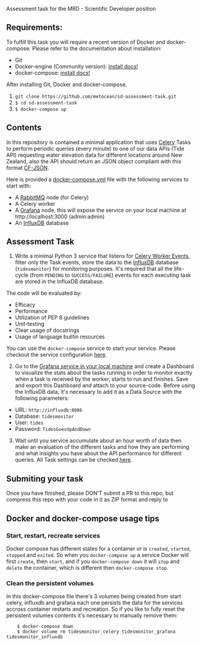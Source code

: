 Assessment task for the MRD - Scientific Developer position

## Requirements:

To fulfill this task you will require a recent version of Docker and docker-compose. Please refer to the documentation about installation:

 * Git
 * Docker-engine (Community version): [install docs!](https://docs.docker.com/install/linux/docker-ce/ubuntu/)
 * docker-compose: [install docs!](https://docs.docker.com/compose/install/)

After installing Git, Docker and docker-compose.

 1. `git clone https://github.com/metocean/sd-assessment-task.git`
 2. `$ cd sd-assessment-task`
 3. `$ docker-compose up`

## Contents

In this repository is contained a minimal application that uses [Celery](https://docs.celeryproject.org/en/latest/) Tasks to perform periodic queries (every minute) to one of our data APIs (Tide API) requesting water elevation data for different locations around New Zealand, also the API should return an JSON object compliant with this format [CF-JSON](http://cf-json.org/).

Here is provided a [docker-compose.yml](docker-compose.yml) file with the following services to start with:

 * A [RabbitMQ](https://hub.docker.com/_/rabbitmq) node (for Celery)
 * A Celery worker
 * A [Grafana](https://grafana.com/docs/installation/docker/) node, this will expose the service on your local machine at http://localhost:3000 (admin:admin)
 * An [InfluxDB](https://hub.docker.com/_/influxdb) database


## Assessment Task

1. Write a minimal Python 3 service that listens for [Celery Worker Events](https://docs.celeryproject.org/en/latest/userguide/monitoring.html#events), filter only the Task events, store the data to the [InfluxDB](https://influxdb-python.readthedocs.io/en/latest/index.html) database (`tidesmonitor`) for monitoring purposes. It's required that all the life-cycle (from `PENDING` to `SUCCESS/FAILURE`) events for each executing task are stored in the InfluxDB database.

The code will be evaluated by:

 * Efficacy 
 * Performance
 * Utilization of PEP 8 guidelines
 * Unit-testing
 * Clear usage of docstrings
 * Usage of language builtin resources
 
You can use the `docker-compose` service to start your service. Please checkout the service configuration [here](docker-compose.yml#53).

2. Go to the [Grafana service in your local machine](http://localhost:3000) and create a Dashboard to visualize the stats about the tasks running in order to monitor exactly when a task is received by the worker, starts to run and finishes. Save and export this Dashboard and attach to your source-code. Before using the InfluxDB data, it's necessary to add it as a Data Source with the following parameters:

  * URL: `http://influxdb:8086`
  * Database: `tidesmonitor`
  * User: `tides`
  * Password: `TidesGoesUpAndDown`


3. Wait until you service accumulate about an hour worth of data then make an evaluation of the different tasks and how they are performing and what insights you have about the API performance for different queries. All Task settings can be checked [here](tides/settings.py).

## Submiting your task

Once you have finished, please DON'T submit a PR to this repo, but compress this repo with your code in it as ZIP format and reply to  

## Docker and docker-compose usage tips

### Start, restart, recreate services

Docker compose has different states for a container or is `created`, `started`, `stopped` and `exited`. So when you `docker-compose up` a service Docker will first `create`, then `start`, and if you `docker-compose down` it will `stop` and `delete` the container, which is different then `docker-compose stop`.

### Clean the persistent volumes

In this docker-compose file there's 3 volumes being created from start celery, influxdb and grafana each one persists the data for the services accross container restarts and recreation. So if you like to fully reset the persistent volumes contents it's necessary to manually remove them:

```
    $ docker-compose down
    $ docker volume rm tidesmonitor_celery tidesmonitor_grafana tidesmonitor_influxdb
```



